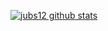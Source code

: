 [![jubs12 github stats](https://github-readme-stats.vercel.app/api?username=jubs12&count_private=true&show_icons=true&theme=buefy)](https://github.com/anuraghazra/github-readme-stats)

<!--
**jubs12/jubs12** is a ✨ _special_ ✨ repository because its `README.md` (this file) appears on your GitHub profile.

Here are some ideas to get you started:

- 🔭 I’m currently working on ...
- 🌱 I’m currently learning ...
- 👯 I’m looking to collaborate on ...
- 🤔 I’m looking for help with ...
- 💬 Ask me about ...
- 📫 How to reach me: ...
- 😄 Pronouns: ...
- ⚡ Fun fact: ...
-->
